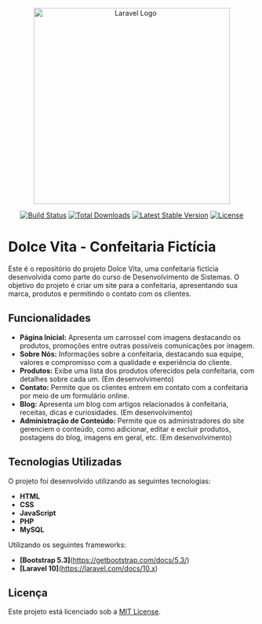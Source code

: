 <p align="center"><a href="https://laravel.com" target="_blank"><img src="https://raw.githubusercontent.com/laravel/art/master/logo-lockup/5%20SVG/2%20CMYK/1%20Full%20Color/laravel-logolockup-cmyk-red.svg" width="400" alt="Laravel Logo"></a></p>

<p align="center">
<a href="https://github.com/laravel/framework/actions"><img src="https://github.com/laravel/framework/workflows/tests/badge.svg" alt="Build Status"></a>
<a href="https://packagist.org/packages/laravel/framework"><img src="https://img.shields.io/packagist/dt/laravel/framework" alt="Total Downloads"></a>
<a href="https://packagist.org/packages/laravel/framework"><img src="https://img.shields.io/packagist/v/laravel/framework" alt="Latest Stable Version"></a>
<a href="https://packagist.org/packages/laravel/framework"><img src="https://img.shields.io/packagist/l/laravel/framework" alt="License"></a>
</p>

# Dolce Vita - Confeitaria Fictícia

Este é o repositório do projeto Dolce Vita, uma confeitaria fictícia desenvolvida como parte do curso de Desenvolvimento de Sistemas. O objetivo do projeto é criar um site para a confeitaria, apresentando sua marca, produtos e permitindo o contato com os clientes.

## Funcionalidades

- **Página Inicial:** Apresenta um carrossel com imagens destacando os produtos, promoções entre outras possíveis comunicações por imagem.
- **Sobre Nós:** Informações sobre a confeitaria, destacando sua equipe, valores e compromisso com a qualidade e experiência do cliente.
- **Produtos:** Exibe uma lista dos produtos oferecidos pela confeitaria, com detalhes sobre cada um. (Em desenvolvimento)
- **Contato:** Permite que os clientes entrem em contato com a confeitaria por meio de um formulário online.
- **Blog:** Apresenta um blog com artigos relacionados à confeitaria, receitas, dicas e curiosidades. (Em desenvolvimento)
- **Administração de Conteúdo:** Permite que os administradores do site gerenciem o conteúdo, como adicionar, editar e excluir produtos, postagens do blog, imagens em geral, etc. (Em desenvolvimento)

## Tecnologias Utilizadas

O projeto foi desenvolvido utilizando as seguintes tecnologias:

- **HTML**
- **CSS**
- **JavaScript**
- **PHP**
- **MySQL**

Utilizando os seguintes frameworks:

- **[Bootstrap 5.3]**(https://getbootstrap.com/docs/5.3/)
- **[Laravel 10]**(https://laravel.com/docs/10.x)


## Licença

Este projeto está licenciado sob a [MIT License](LICENSE).
